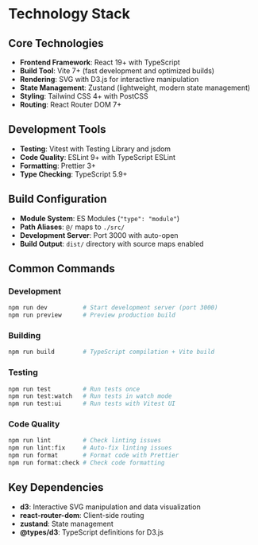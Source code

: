 # Technology Stack

## Core Technologies

- **Frontend Framework**: React 19+ with TypeScript
- **Build Tool**: Vite 7+ (fast development and optimized builds)
- **Rendering**: SVG with D3.js for interactive manipulation
- **State Management**: Zustand (lightweight, modern state management)
- **Styling**: Tailwind CSS 4+ with PostCSS
- **Routing**: React Router DOM 7+

## Development Tools

- **Testing**: Vitest with Testing Library and jsdom
- **Code Quality**: ESLint 9+ with TypeScript ESLint
- **Formatting**: Prettier 3+
- **Type Checking**: TypeScript 5.9+

## Build Configuration

- **Module System**: ES Modules (`"type": "module"`)
- **Path Aliases**: `@/` maps to `./src/`
- **Development Server**: Port 3000 with auto-open
- **Build Output**: `dist/` directory with source maps enabled

## Common Commands

### Development
```bash
npm run dev          # Start development server (port 3000)
npm run preview      # Preview production build
```

### Building
```bash
npm run build        # TypeScript compilation + Vite build
```

### Testing
```bash
npm run test         # Run tests once
npm run test:watch   # Run tests in watch mode
npm run test:ui      # Run tests with Vitest UI
```

### Code Quality
```bash
npm run lint         # Check linting issues
npm run lint:fix     # Auto-fix linting issues
npm run format       # Format code with Prettier
npm run format:check # Check code formatting
```

## Key Dependencies

- **d3**: Interactive SVG manipulation and data visualization
- **react-router-dom**: Client-side routing
- **zustand**: State management
- **@types/d3**: TypeScript definitions for D3.js